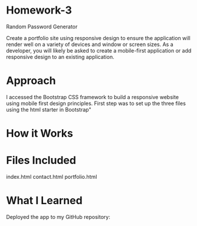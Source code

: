 # Homework-3
Random Password Generator

Create a portfolio site using responsive design to ensure the application will render well on a variety of devices and window or screen sizes. As a developer, you will likely be asked to create a mobile-first application or add responsive design to an existing application.

# Approach
I accessed the Bootstrap CSS framework to build a responsive website using mobile first design principles. First step was to set up the three files using the html starter in Bootstrap"

# How it Works

# Files Included
index.html
contact.html
portfolio.html

# What I Learned

Deployed the app to my GitHub repository:
<insert link>
<insert link>
  
